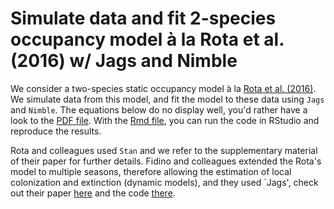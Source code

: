 # Simulate data and fit 2-species occupancy model à la Rota et al. (2016) w/ Jags and Nimble

We consider a two-species static occupancy model à la [Rota et al. (2016)](https://besjournals.onlinelibrary.wiley.com/doi/full/10.1111/2041-210X.12587). We simulate data from this model, and fit the model to these data using `Jags` and `Nimble`.
The equations below do no display well, you'd rather have a look to the [PDF file](https://github.com/oliviergimenez/bayes2speciesoccupancy/blob/master/simul_rota.pdf). With the [Rmd file](https://github.com/oliviergimenez/bayes2speciesoccupancy/blob/master/simul_rota.Rmd), you can run the code in RStudio and reproduce the results.

Rota and colleagues used `Stan` and we refer to the supplementary material of their paper for further details. Fidino and colleagues extended the Rota's model to multiple seasons, therefore allowing the estimation of local colonization and extinction (dynamic models), and they used `Jags', check out their paper [here](https://besjournals.onlinelibrary.wiley.com/doi/abs/10.1111/2041-210X.13117) and the code [there](https://github.com/mfidino/dcom).

